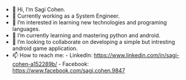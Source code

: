 - 👋 Hi, I’m Sagi Cohen.
- 👋 Currently working as a System Engineer.
- 👀 I’m interested in learning new technologies and programing languages.
- 🌱 I’m currently learning and mastering python and android.
- 💞️ I’m looking to collaborate on developing a simple but intresting android game application.
- 📫 How to reach me:
                      - LinkedIn: https://www.linkedin.com/in/sagi-cohen-a152289b/
                      - Facebook: https://www.facebook.com/sagi.cohen.9847
<!---
SagiCohen8/SagiCohen8 is a ✨ special ✨ repository because its `README.md` (this file) appears on your GitHub profile.
You can click the Preview link to take a look at your changes.
--->
